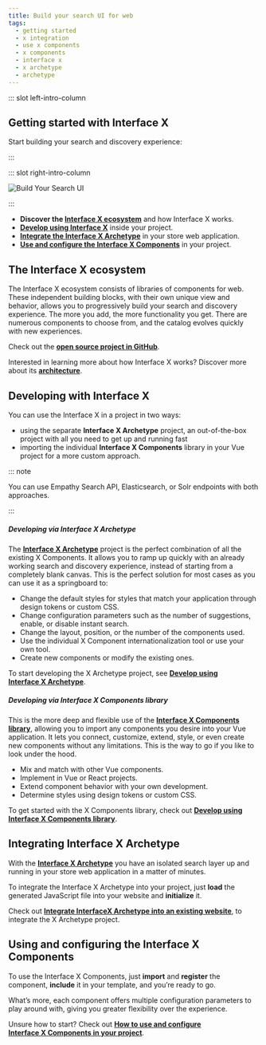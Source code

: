 ```yaml
---
title: Build your search UI for web
tags:
  - getting started
  - x integration
  - use x components
  - x components
  - interface x
  - x archetype
  - archetype
---
```


::: slot left-intro-column

## Getting started with Interface X

Start building your search and discovery experience:

:::

::: slot right-intro-column

<img :src="$withBase('/assets/media/interface/build-search-ui.svg')" alt="Build Your Search UI">

:::

- **Discover the [Interface X ecosystem](#the-interface-x-ecosystem)** and how Interface&nbsp;X
  works.
- **[Develop using Interface X](#developing-with-interface-x)** inside your project.
- **[Integrate the Interface X Archetype](#integrating-interface-x-archetype)** in your store web
  application.
- **[Use and configure the Interface X Components](#using-and-configuring-the-interface-x-components)**
  in your project.

<!-- 3. Style your UI. 4. Translate your search experience-->
<!-- HIDE VIDEO UNTIL CONTENT BOX FIXED <VideoContent title="Want to learn more?" :links="[{title:'How-to guide',link:'/develop-empathy-platform/build-search-ui/web-x-components-integration-guide'},{title:'Architecture',link:'/develop-empathy-platform/build-search-ui/x-architecture/'},{title:'UI reference',link:'/develop-empathy-platform/ui-reference/'}]"></VideoContent>-->

## The Interface X ecosystem

The Interface&nbsp;X ecosystem consists of libraries of components for web. These independent
building blocks, with their own unique view and behavior, allows you to progressively build your
search and discovery experience. The more you add, the more functionality you get. There are
numerous components to choose from, and the catalog evolves quickly with new experiences.

Check out the **[open source project in GitHub](https://github.com/empathyco/x)**.

Interested in learning more about how Interface&nbsp;X works? Discover more about its
**[architecture](web-x-architecture.md)**.

## Developing with Interface X

You can use the Interface&nbsp;X in a project in two ways:

- using the separate **Interface&nbsp;X&nbsp;Archetype** project, an out-of-the-box project with all
  you need to get up and running fast
- importing the individual **Interface&nbsp;X&nbsp;Components** library in your Vue project for a
  more custom approach.

::: note

You can use Empathy Search API, Elasticsearch, or Solr endpoints with both approaches.

:::

##### Developing via Interface X Archetype

The **[Interface&nbsp;X&nbsp;Archetype](https://github.com/empathyco/x-archetype)** project is the
perfect combination of all the existing X&nbsp;Components. It allows you to ramp up quickly with an
already working search and discovery experience, instead of starting from a completely blank canvas.
This is the perfect solution for most cases as you can use it as a springboard to:

- Change the default styles for styles that match your application through design tokens or custom
  CSS.
- Change configuration parameters such as the number of suggestions, enable, or disable instant
  search.
- Change the layout, position, or the number of the components used.
- Use the individual X&nbsp;Component internationalization tool or use your own tool.
- Create new components or modify the existing ones.

To start developing the X&nbsp;Archetype project, see
**[Develop using Interface&nbsp;X&nbsp;Archetype](web-archetype-development-guide.md)**.

##### Developing via Interface X Components library

This is the more deep and flexible use of the
**[Interface&nbsp;X&nbsp;Components library](https://github.com/empathyco/x/tree/main/packages/x-components)**,
allowing you to import any components you desire into your Vue application. It lets you connect,
customize, extend, style, or even create new components without any limitations. This is the way to
go if you like to look under the hood.

- Mix and match with other Vue components.
- Implement in Vue or React projects.
- Extend component behavior with your own development.
- Determine styles using design tokens or custom CSS.

To get started with the X&nbsp;Components library, check out
**[Develop using Interface&nbsp;X&nbsp;Components library](web-x-components-development-guide.md)**.

## Integrating Interface X Archetype

With the **[Interface&nbsp;X&nbsp;Archetype](https://github.com/empathyco/x-archetype)** you have an
isolated search layer up and running in your store web application in a matter of minutes.

To integrate the Interface&nbsp;X&nbsp;Archetype into your project, just **load** the generated
JavaScript file into your website and **initialize** it.

Check out
**[Integrate InterfaceX&nbsp;Archetype into an existing website](web-archetype-integration-guide.md)**,
to integrate the X&nbsp;Archetype project.

## Using and configuring the Interface X Components

To use the Interface&nbsp;X&nbsp;Components, just **import** and **register** the component,
**include** it in your template, and you’re ready to go.

What’s more, each component offers multiple configuration parameters to play around with, giving you
greater flexibility over the experience.

Unsure how to start? Check out
**[How to use and configure Interface&nbsp;X&nbsp;Components in your project](web-how-to-use-x-components-guide.md)**.

<!--
## Style your UI

## Translate your search experience

-->



